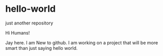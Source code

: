# hello-world
just another repository

Hi Humans!

Jay here. I am New to github.
I am working on a project that will be more smart than just saying hello world.
